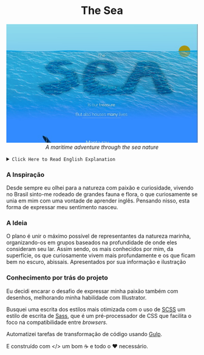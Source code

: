
<h1 align="center"> The Sea </h1>
<p align="center">
  <img width="540px" alt="Página inicial do The Sea" src="https://raw.githubusercontent.com/GuiDevloper/Portfolio/master/src/assets/img/TheSea1.jpg">
  <br><em> A maritime adventure through the sea nature </em>
</p>

<details><summary><code>Click Here to Read English Explanation</code></summary>

### Inspiration

Since always I have looked at nature with passion and curiosity, living in Brazil I feel surrounded by great fauna and flora, which curiously joined with a desire to learn English. Thinking about it, this way of expressing my feeling was born.

### Idea

The plan is to unite as many representatives of marine nature as possible by organizing them into groups based on the depth of where they consider their home. So, the ones best known to me from the surface, those who curiously live more deeply and those who are well in the dark, abyssals. Presented with your information and illustration

### Knowledge Behind

I decided to face the challenge of expressing my passion also with drawings, improving my skill with Illustrator.

I searched for a more optimized writing of style with the use of <a href="https://sass-lang.com/documentation/file.SCSS_FOR_SASS_USERS.html" target="_blank">SCSS</a> a writing style of <a href="https://sass-lang.com" target="_blank">Sass</a>, which is a CSS preprocessor that makes it easier to focus on compatibility between <i>browsers</i>.

I automated code transformation tasks using <a href="https://gulpjs.com/" target="_blank">Gulp</a>.

And crafted with </> a good :coffee: and all :heart: necessary.

</details>

### A Inspiração

Desde sempre eu olhei para a natureza com paixão e curiosidade, vivendo no Brasil sinto-me rodeado de grandes fauna e flora, o que curiosamente se unia em mim com uma vontade de aprender inglês. Pensando nisso, esta forma de expressar meu sentimento nasceu.

### A Ideia

O plano é unir o máximo possível de representantes da natureza marinha, organizando-os em grupos baseados na profundidade de onde eles consideram seu lar. Assim sendo, os mais conhecidos por mim, da superfície, os que curiosamente vivem mais profundamente e os que ficam bem no escuro, abissais. Apresentados por sua informação e ilustração

### Conhecimento por trás do projeto

Eu decidi encarar o desafio de expressar minha paixão também com desenhos, melhorando minha habilidade com Illustrator.

Busquei uma escrita dos estilos mais otimizada com o uso de <a href="https://sass-lang.com/documentation/file.SCSS_FOR_SASS_USERS.html" target="_blank">SCSS</a> um estilo de escrita de <a href="https://sass-lang.com" target="_blank">Sass</a>, que é um pré-processador de CSS que facilita o foco na compatibilidade entre <i>browsers</i>.

Automatizei tarefas de transformação de código usando <a href="https://gulpjs.com/" target="_blank">Gulp</a>.

E construído com </> um bom :coffee: e todo o :heart: necessário.
